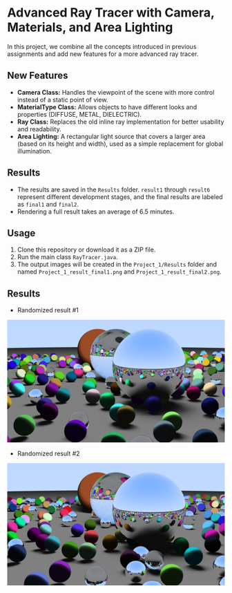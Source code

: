 # Advanced Ray Tracer with Camera, Materials, and Area Lighting

In this project, we combine all the concepts introduced in previous assignments and add new features for a more advanced ray tracer.

## New Features
- **Camera Class:** Handles the viewpoint of the scene with more control instead of a static point of view.
- **MaterialType Class:** Allows objects to have different looks and properties (DIFFUSE, METAL, DIELECTRIC).
- **Ray Class:** Replaces the old inline ray implementation for better usability and readability.
- **Area Lighting:** A rectangular light source that covers a larger area (based on its height and width), used as a simple replacement for global illumination.

## Results
- The results are saved in the `Results` folder. `result1` through `result6` represent different development stages, and the final results are labeled as `final1` and `final2`.
- Rendering a full result takes an average of 6.5 minutes.

## Usage
1. Clone this repository or download it as a ZIP file.
2. Run the main class `RayTracer.java`.
3. The output images will be created in the `Project_1/Results` folder and named `Project_1_result_final1.png` and `Project_1_result_final2.png`.

## Results

- Randomized result #1

![Randomized result #1](Results/Project_1_result_final1.png) 


- Randomized result #2

![Randomized result #2](Results/Project_1_result_final2.png)